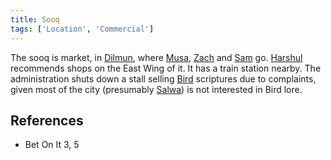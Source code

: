```yaml
---
title: Sooq
tags: ['Location', 'Commercial']
---
```

The sooq is market, in [Dilmun](/_wiki/dilmun.md), where [Musa](/_wiki/musa.md), [Zach](/_wiki/zach.md) and [Sam](/_wiki/sam.md) go. [Harshul](/_wiki/harshul.md) recommends shops on the East Wing of it. It has a train station nearby. The administration shuts down a stall selling [Bird](/_wiki/bird.md) scriptures due to complaints, given most of the city (presumably [Salwa](/_wiki/salwa.md)) is not interested in Bird lore.

## References
- Bet On It 3, 5
